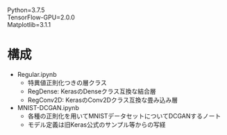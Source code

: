 Python=3.7.5  
TensorFlow-GPU=2.0.0  
Matplotlib=3.1.1  

# 構成
 - Regular.ipynb
   - 特異値正則化つきの層クラス
   - RegDense: KerasのDenseクラス互換な結合層
   - RegConv2D: KerasのConv2Dクラス互換な畳み込み層
 - MNIST-DCGAN.ipynb
   - 各種の正則化を用いてMNISTデータセットについてDCGANするノート
   - モデル定義は旧Keras公式のサンプル等からの写経
